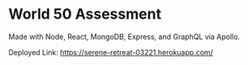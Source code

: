 # World 50 Assessment

Made with Node, React, MongoDB, Express, and GraphQL via Apollo.

Deployed Link: https://serene-retreat-03221.herokuapp.com/
